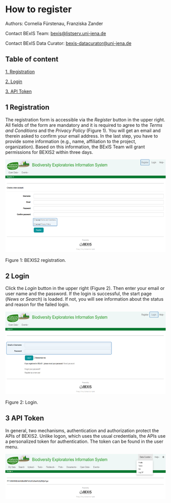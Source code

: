 # How to register



Authors: Cornelia Fürstenau, Franziska Zander

Contact BExIS Team: <bexis@listserv.uni-jena.de>

Contact BExIS Data Curator: <bexis-datacurator@uni-jena.de>

## Table of content

[1. Registration](#1-registration)

[2. Login](#2-login)

[3. API Token](#3-api-token)

## 1 Registration

The registration form is accessible via the *Register* button in the
upper right. All fields of the form are mandatory and it is required to
agree to the *Terms and Conditions* and the *Privacy Policy* (Figure 1).
You will get an email and therein asked to confirm your email address.
In the last step, you have to provide some information (e.g., name,
affiliation to the project, organization). Based on this information,
the BExIS Team will grant permissions for BEXIS2 within three days.

<img src=".\images_register\image1.png" style="width:6.3in;height:3.03185in" />

Figure 1: BEXIS2 registration.

## 2 Login

Click the *Login* button in the upper right (Figure 2). Then enter your
email or user name and the password. If the login is successful, the start
page (*News* or *Search*) is loaded. If not, you will see information
about the status and reason for the failed login.

<img src=".\images_register\image2.png" style="width:6.3in;height:2.69427in" />

Figure 2: Login.

## 3 API Token

In general, two mechanisms, authentication and authorization protect the
APIs of BEXIS2. Unlike logon, which uses the usual credentials, the APIs
use a personalized token for authentication. The token can be found in
the user menu.

<img src=".\images_register\image3.png" style="width:6.3in;height:1.47134in" />

